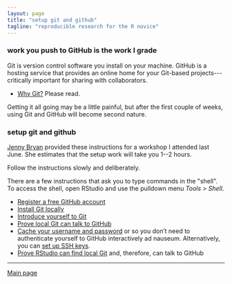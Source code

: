 ```yaml
---
layout: page
title: "setup git and github"
tagline: "reproducible research for the R novice"
---
```


### work you push to GitHub is the work I grade  

Git is version control software you install on your machine. GitHub is a hosting service that provides an online home for your Git-based projects---critically important for sharing with collaborators. 

- [Why Git?](http://happygitwithr.com/big-picture.html#big-picture) Please read. 

Getting it all going may be a little painful, but after the first couple of weeks, using Git and GitHub will become second nature.  


### setup git and github  

[Jenny Bryan](https://github.com/jennybc) provided these instructions for a workshop I attended last June. She estimates that the setup work will take you 1--2 hours. 

Follow the instructions slowly and deliberately. 

There are a few instructions that ask you to type commands in the "shell". To access the shell, open RStudio and use the pulldown menu *Tools > Shell*. 
 

- [Register a free GitHub account](http://happygitwithr.com/github-acct.html#github-acct)  
- [Install Git locally](http://happygitwithr.com/install-git.html#install-git) 
- [Introduce yourself to Git](http://happygitwithr.com/hello-git.html#hello-git) 
- [Prove local Git can talk to GitHub](http://happygitwithr.com/push-pull-github.html#push-pull-github) 
- [Cache your username and password](http://happygitwithr.com/credential-caching.html#credential-caching) or  so you don’t need to authenticate yourself to GitHub interactively ad nauseum. Alternatively, you can [set up SSH keys](http://happygitwithr.com/ssh-keys.html#ssh-keys).  
- [Prove RStudio can find local Git](http://happygitwithr.com/rstudio-git-github.html#rstudio-git-github) and, therefore, can talk to GitHub 

---

[Main page](../index.html)
